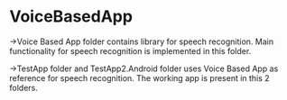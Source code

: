 # VoiceBasedApp

->Voice Based App folder contains library for speech recognition. Main functionality for speech recognition is implemented in this folder.



->TestApp folder and TestApp2.Android folder uses Voice Based App as reference for speech recognition. The working app is present in this 2 folders.
